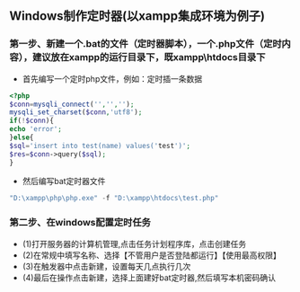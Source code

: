 ## Windows制作定时器(以xampp集成环境为例子)
### 第一步、新建一个.bat的文件（定时器脚本），一个.php文件（定时内容），建议放在xampp的运行目录下，既xampp\htdocs目录下
* 首先编写一个定时php文件，例如：定时插一条数据
```php
<?php
$conn=mysqli_connect('','','');
mysqli_set_charset($conn,'utf8');
if(!$conn){
echo 'error';
}else{
$sql='insert into test(name) values('test')';
$res=$conn->query($sql);
}
```
* 然后编写bat定时器文件
```php
"D:\xampp\php\php.exe" -f "D:\xampp\htdocs\test.php"
```
### 第二步、在windows配置定时任务
* (1)打开服务器的计算机管理,点击任务计划程序库，点击创建任务
* (2)在常规中填写名称、选择【不管用户是否登陆都运行】【使用最高权限】
* (3)在触发器中点击新建，设置每天几点执行几次
* (4)最后在操作点击新建，选择上面建好bat定时器,然后填写本机密码确认
